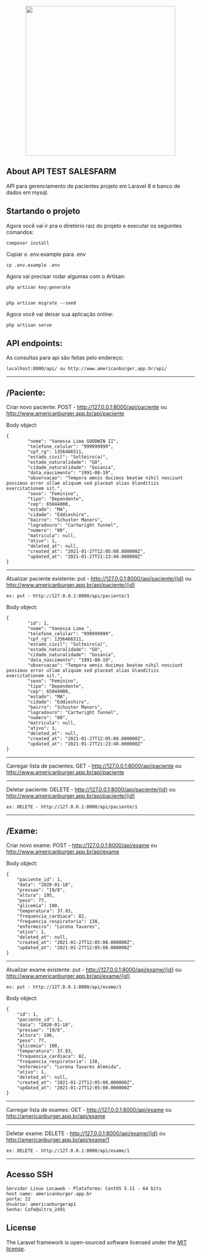 <p align="center"><a href="https://laravel.com" target="_blank"><img src="https://raw.githubusercontent.com/laravel/art/master/logo-lockup/5%20SVG/2%20CMYK/1%20Full%20Color/laravel-logolockup-cmyk-red.svg" width="400"></a></p>



## About API TEST SALESFARM

API para gerenciamento de pacientes projeto em Laravel 8 e banco de dados em mysql.


## Startando o projeto

Agora você vai ir pra o diretório raiz do projeto e executar os seguintes comandos:

    composer install

Copiar o .env.example para .env

    cp .env.example .env

Agora vai precisar rodar algumas com o Artisan:

    php artisan key:generate


    php artisan migrate --seed

Agora você vai deixar sua aplicação online:

    php artisan serve

## API endpoints:

As consultas para api são feitas pelo endereço:

    localhost:8000/api/ ou http://www.americanburger.app.br/api/

-------------------------------------------
## /Paciente:
Criar novo paciente:
    POST - http://127.0.0.1:8000/api/paciente ou http://www.americanburger.app.br/api/paciente

Body object:

    {
            "nome": "Vanessa Lima GOODWIN II",
            "telefone_celular": "999999999",
            "cpf_rg": 1356466511,
            "estado_civil": "Solteiro(a)",
            "estado_naturalidade": "GO",
            "cidade_naturalidade": "Goiania",
            "data_nascimento": "1991-08-19",
            "observacao": "Tempora omnis ducimus beatae nihil nesciunt possimus error ullam aliquam sed placeat alias blanditiis exercitationem sit.",
            "sexo": "Feminino",
            "tipo": "Dependente",
            "cep": 65044000,
            "estado": "MA",
            "cidade": "Eddieshire",
            "bairro": "Schuster Manors",
            "logradouro": "Cartwright Tunnel",
            "numero": "00",
            "matricula": null,
            "ativo": 1,
            "deleted_at": null,
            "created_at": "2021-01-27T12:05:08.000000Z",
            "updated_at": "2021-01-27T21:23:40.000000Z"
    }

-------------------------------------------
Atualizar paciente existente:
    put - http://127.0.0.1:8000/api/paciente/{id} ou http://www.americanburger.app.br/api/paciente/{id} 
    
    ex: put - http://127.0.0.1:8000/api/paciente/1

Body object:

    {       
            "id": 1,
            "nome": "Vanessa Lima ",
            "telefone_celular": "999999999",
            "cpf_rg": 1356466511,
            "estado_civil": "Solteiro(a)",
            "estado_naturalidade": "GO",
            "cidade_naturalidade": "Goiania",
            "data_nascimento": "1991-08-19",
            "observacao": "Tempora omnis ducimus beatae nihil nesciunt possimus error ullam aliquam sed placeat alias blanditiis exercitationem sit.",
            "sexo": "Feminino",
            "tipo": "Dependente",
            "cep": 65044000,
            "estado": "MA",
            "cidade": "Eddieshire",
            "bairro": "Schuster Manors",
            "logradouro": "Cartwright Tunnel",
            "numero": "00",
            "matricula": null,
            "ativo": 1,
            "deleted_at": null,
            "created_at": "2021-01-27T12:05:08.000000Z",
            "updated_at": "2021-01-27T21:23:40.000000Z"
    }

-------------------------------------------

Carregar lista de pacientes:
GET - http://127.0.0.1:8000/api/paciente ou http://www.americanburger.app.br/api/paciente

-------------------------------------------

Deletar paciente:
DELETE - http://127.0.0.1:8000/api/paciente/{id} ou http://www.americanburger.app.br/api/paciente/{id}

    ex: DELETE - http://127.0.0.1:8000/api/paciente/1

-------------------------------------------

## /Exame:
Criar novo exame:
    POST - http://127.0.0.1:8000/api/exame ou http://www.americanburger.app.br/api/exame

Body object:

    {
        "paciente_id": 1,
        "data": "2020-01-18",
        "pressao": "19/8",
        "altura": 195,
        "peso": 77,
        "glicemia": 100,
        "temperatura": 37.93,
        "frequencia_cardiaca": 82,
        "frequencia_respiratoria": 138,
        "enfermeiro": "Lorena Tavares",
        "ativo": 1,
        "deleted_at": null,
        "created_at": "2021-01-27T12:05:08.000000Z",
        "updated_at": "2021-01-27T12:05:08.000000Z"
    }

-------------------------------------------
Atualizar exame existente:
    put - http://127.0.0.1:8000/api/exame/{id} ou http://www.americanburger.app.br/api/exame/{id}
    
    ex: put - http://127.0.0.1:8000/api/exame/1

Body object:

    {       
        "id": 1,
        "paciente_id": 1,
        "data": "2020-01-18",
        "pressao": "19/8",
        "altura": 196,
        "peso": 77,
        "glicemia": 100,
        "temperatura": 37.93,
        "frequencia_cardiaca": 82,
        "frequencia_respiratoria": 138,
        "enfermeiro": "Lorena Tavares Almeida",
        "ativo": 1,
        "deleted_at": null,
        "created_at": "2021-01-27T12:05:08.000000Z",
        "updated_at": "2021-01-27T12:05:08.000000Z"
    }

-------------------------------------------

Carregar lista de exames:
GET - http://127.0.0.1:8000/api/exame ou http://americanburger.app.br/api/exame

-------------------------------------------

Deletar exame:
DELETE - http://127.0.0.1:8000/api/exame/{id} ou http://americanburger.app.br/api/exame/1

    ex: DELETE - http://127.0.0.1:8000/api/exame/1  

-------------------------------------------

## Acesso SSH
    Servidor Linux Locaweb - Plataforma: CentOS 5.11 - 64 bits
    host name: americanburger.app.br
    porta: 22
    Usuário: americanburgerap1
    Senha: Cafe@ultra_2491


## License

The Laravel framework is open-sourced software licensed under the [MIT license](https://opensource.org/licenses/MIT).
